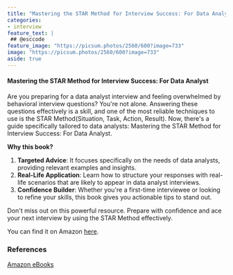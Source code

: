 ```yaml
---
title: "Mastering the STAR Method for Interview Success: For Data Analyst"
categories:
- interview
feature_text: |
 ## @esccode
feature_image: "https://picsum.photos/2560/600?image=733"
image: "https://picsum.photos/2560/600?image=733"
aside: true
---
```


<!-- title: "Mastering the STAR Method for Technical Writer Interviews"
author: "Copyright ©2024 by Jacek Wieteska, esccode.pl"
subtitle: "How to Ace Behavioral Questions and Showcase Your Documentation Expertise" -->

#### Mastering the STAR Method for Interview Success: For Data Analyst

Are you preparing for a data analyst interview and feeling overwhelmed by behavioral interview questions? You're not alone. Answering these questions effectively is a skill, and one of the most reliable techniques to use is the STAR Method(Situation, Task, Action, Result). Now, there's a guide specifically tailored to data analysts: Mastering the STAR Method for Interview Success: For Data Analyst.

**Why this book?**

1. **Targeted Advice**: It focuses specifically on the needs of data analysts, providing relevant examples and insights.
2. **Real-Life Application**: Learn how to structure your responses with real-life scenarios that are likely to appear in data analyst interviews.
3. **Confidence Builder**: Whether you're a first-time interviewee or looking to refine your skills, this book gives you actionable tips to stand out.

Don't miss out on this powerful resource. Prepare with confidence and ace your next interview by using the STAR Method effectively.


You can find it on Amazon [here](https://www.amazon.com/Mastering-STAR-Method-Interview-Success-ebook/dp/B0DH2NL69P).

### References

[Amazon eBooks](https://www.amazon.com/stores/Jacek-Wieteska/author/B0DC1KVP9X)
